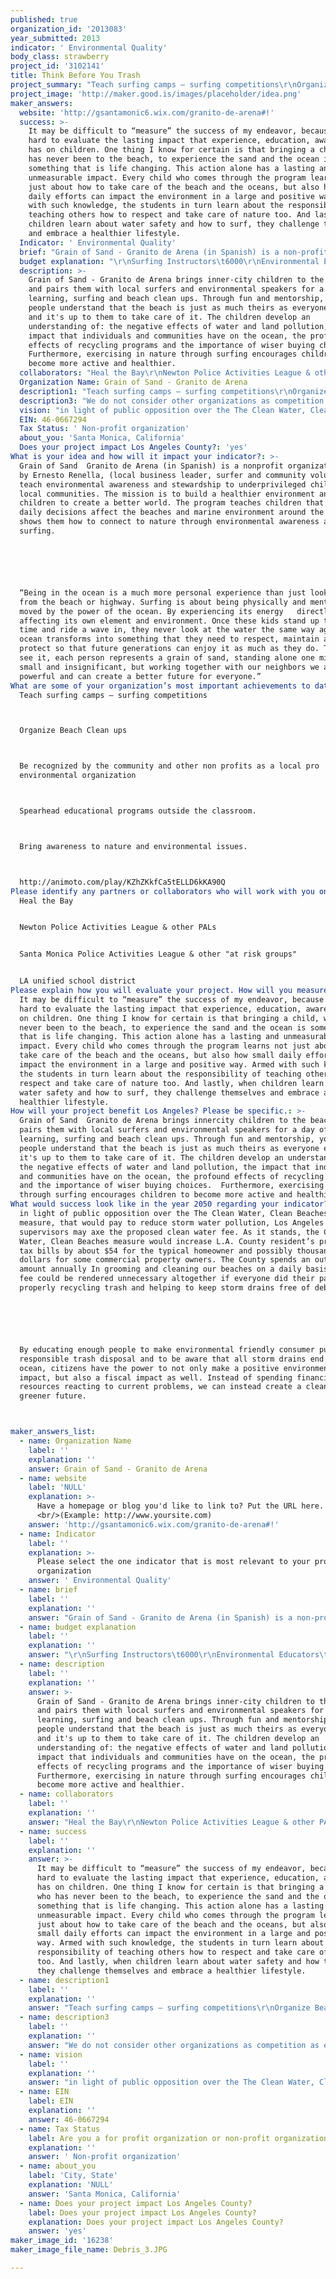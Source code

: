```yaml
---
published: true
organization_id: '2013083'
year_submitted: 2013
indicator: ' Environmental Quality'
body_class: strawberry
project_id: '3102141'
title: Think Before You Trash
project_summary: "Teach surfing camps – surfing competitions\r\nOrganize Beach Clean ups\r\nBe recognized by the community and other non profits as a local pro environmental organization\r\nSpearhead educational programs outside the classroom. \r\nBring awareness to nature and environmental issues.\r\nhttp://animoto.com/play/KZhZKkfCa5tELLD6kKA90Q"
project_image: 'http://maker.good.is/images/placeholder/idea.png'
maker_answers:
  website: 'http://gsantamonic6.wix.com/granito-de-arena#!'
  success: >-
    It may be difficult to “measure” the success of my endeavor, because it is
    hard to evaluate the lasting impact that experience, education, awareness
    has on children. One thing I know for certain is that bringing a child, who
    has never been to the beach, to experience the sand and the ocean is
    something that is life changing. This action alone has a lasting and
    unmeasurable impact. Every child who comes through the program learns not
    just about how to take care of the beach and the oceans, but also how small
    daily efforts can impact the environment in a large and positive way. Armed
    with such knowledge, the students in turn learn about the responsibility of
    teaching others how to respect and take care of nature too. And lastly, when
    children learn about water safety and how to surf, they challenge themselves
    and embrace a healthier lifestyle.
  Indicator: ' Environmental Quality'
  brief: "Grain of Sand - Granito de Arena (in Spanish) is a non-profit organization run by Ernesto Renella, (local business leader, surfer and community volunteer) to teach environmental awareness and stewardship to underprivileged children in local communities. The mission is to build a healthier environment and educate children to create a better world. The program teaches children that their daily decisions affect the beaches and marine environment around the world and shows them how to connect to nature through environmental awareness and surfing.\r\n\r\n“Being in the ocean is a much more personal experience than just looking at it from the beach or highway. Surfing is about being physically and mentally moved by the power of the ocean. By experiencing its energy   directly affecting its own element and environment. Once these kids stand up the first time and ride a wave in, they never look at the water the same way again. The ocean transforms into something that they need to respect, maintain and protect so that future generations can enjoy it as much as they do. The way I see it, each person represents a grain of sand, standing alone one might seem small and insignificant, but working together with our neighbors we are powerful and can create a better future for everyone.”"
  budget explanation: "\r\nSurfing Instructors\t6000\r\nEnvironmental Educators\t18000\r\nStaff\t4000\r\nSurfboards\t5500\r\nPaddle boards\t3800\r\nLeashes\t850\r\nLife Vests\t3500\r\nHats\t2500\r\nShirts\t3500\r\nOther Supplies\t3500\r\nMarketing\t9850\r\nAdvertising\t12000\r\nTransportation\t6000\r\nLiability Insurance\t12000\r\nEducational Materials\t9000\r\nTotal \t100000"
  description: >-
    Grain of Sand - Granito de Arena brings inner-city children to the beach,
    and pairs them with local surfers and environmental speakers for a day of
    learning, surfing and beach clean ups. Through fun and mentorship, young
    people understand that the beach is just as much theirs as everyone else’s
    and it's up to them to take care of it. The children develop an
    understanding of: the negative effects of water and land pollution, the
    impact that individuals and communities have on the ocean, the profound
    effects of recycling programs and the importance of wiser buying choices. 
    Furthermore, exercising in nature through surfing encourages children to
    become more active and healthier. 
  collaborators: "Heal the Bay\r\nNewton Police Activities League & other PALs\r\nSanta Monica Police Activities League & other \"at risk groups\"\r\nLA unified school district "
  Organization Name: Grain of Sand - Granito de Arena
  description1: "Teach surfing camps – surfing competitions\r\nOrganize Beach Clean ups\r\nBe recognized by the community and other non profits as a local pro environmental organization\r\nSpearhead educational programs outside the classroom. \r\nBring awareness to nature and environmental issues.\r\nhttp://animoto.com/play/KZhZKkfCa5tELLD6kKA90Q"
  description3: "We do not consider other organizations as competition as each one of them in their own way is our ally with the common goal of creating a better world for future generations. \r\nMany other organizations provide theoretical knowledge, but we consider our educational approach a unique blend of learning and doing. The beach is our classroom so we are able to provide teaching and practice together. Children witness existing problems plaguing the beach and the oceans and engage in being part of the solution.\r\nBy teaching water safety and surfing at the beach, we make learning fun and educational at the same time."
  vision: "in light of public opposition over the The Clean Water, Clean Beaches ballot measure, that would pay to reduce storm water pollution, Los Angeles County supervisors may axe the proposed clean water fee. As it stands, the Clean Water, Clean Beaches measure would increase L.A. County resident’s property tax bills by about $54 for the typical homeowner and possibly thousands of dollars for some commercial property owners. The County spends an outrageous amount annually In grooming and cleaning our beaches on a daily basis. This fee could be rendered unnecessary altogether if everyone did their part in properly recycling trash and helping to keep storm drains free of debris.\r\n\r\nBy educating enough people to make environmental friendly consumer purchases, responsible trash disposal and to be aware that all storm drains end up in the ocean, citizens have the power to not only make a positive environmental impact, but also a fiscal impact as well. Instead of spending financial resources reacting to current problems, we can instead create a cleaner and greener future.\r\n"
  EIN: 46-0667294
  Tax Status: ' Non-profit organization'
  about_you: 'Santa Monica, California'
  Does your project impact Los Angeles County?: 'yes'
What is your idea and how will it impact your indicator?: >-
  Grain of Sand  Granito de Arena (in Spanish) is a nonprofit organization run
  by Ernesto Renella, (local business leader, surfer and community volunteer) to
  teach environmental awareness and stewardship to underprivileged children in
  local communities. The mission is to build a healthier environment and educate
  children to create a better world. The program teaches children that their
  daily decisions affect the beaches and marine environment around the world and
  shows them how to connect to nature through environmental awareness and
  surfing.






  “Being in the ocean is a much more personal experience than just looking at it
  from the beach or highway. Surfing is about being physically and mentally
  moved by the power of the ocean. By experiencing its energy   directly
  affecting its own element and environment. Once these kids stand up the first
  time and ride a wave in, they never look at the water the same way again. The
  ocean transforms into something that they need to respect, maintain and
  protect so that future generations can enjoy it as much as they do. The way I
  see it, each person represents a grain of sand, standing alone one might seem
  small and insignificant, but working together with our neighbors we are
  powerful and can create a better future for everyone.”
What are some of your organization’s most important achievements to date?: >-
  Teach surfing camps — surfing competitions



  Organize Beach Clean ups



  Be recognized by the community and other non profits as a local pro
  environmental organization



  Spearhead educational programs outside the classroom. 



  Bring awareness to nature and environmental issues.



  http://animoto.com/play/KZhZKkfCa5tELLD6kKA90Q
Please identify any partners or collaborators who will work with you on this project.: |-
  Heal the Bay


  Newton Police Activities League & other PALs


  Santa Monica Police Activities League & other "at risk groups"


  LA unified school district 
Please explain how you will evaluate your project. How will you measure success?: >-
  It may be difficult to “measure” the success of my endeavor, because it is
  hard to evaluate the lasting impact that experience, education, awareness has
  on children. One thing I know for certain is that bringing a child, who has
  never been to the beach, to experience the sand and the ocean is something
  that is life changing. This action alone has a lasting and unmeasurable
  impact. Every child who comes through the program learns not just about how to
  take care of the beach and the oceans, but also how small daily efforts can
  impact the environment in a large and positive way. Armed with such knowledge,
  the students in turn learn about the responsibility of teaching others how to
  respect and take care of nature too. And lastly, when children learn about
  water safety and how to surf, they challenge themselves and embrace a
  healthier lifestyle.
How will your project benefit Los Angeles? Please be specific.: >-
  Grain of Sand  Granito de Arena brings innercity children to the beach, and
  pairs them with local surfers and environmental speakers for a day of
  learning, surfing and beach clean ups. Through fun and mentorship, young
  people understand that the beach is just as much theirs as everyone else’s and
  it's up to them to take care of it. The children develop an understanding of:
  the negative effects of water and land pollution, the impact that individuals
  and communities have on the ocean, the profound effects of recycling programs
  and the importance of wiser buying choices.  Furthermore, exercising in nature
  through surfing encourages children to become more active and healthier. 
What would success look like in the year 2050 regarding your indicator?: >+
  in light of public opposition over the The Clean Water, Clean Beaches ballot
  measure, that would pay to reduce storm water pollution, Los Angeles County
  supervisors may axe the proposed clean water fee. As it stands, the Clean
  Water, Clean Beaches measure would increase L.A. County resident’s property
  tax bills by about $54 for the typical homeowner and possibly thousands of
  dollars for some commercial property owners. The County spends an outrageous
  amount annually In grooming and cleaning our beaches on a daily basis. This
  fee could be rendered unnecessary altogether if everyone did their part in
  properly recycling trash and helping to keep storm drains free of debris.






  By educating enough people to make environmental friendly consumer purchases,
  responsible trash disposal and to be aware that all storm drains end up in the
  ocean, citizens have the power to not only make a positive environmental
  impact, but also a fiscal impact as well. Instead of spending financial
  resources reacting to current problems, we can instead create a cleaner and
  greener future.



maker_answers_list:
  - name: Organization Name
    label: ''
    explanation: ''
    answer: Grain of Sand - Granito de Arena
  - name: website
    label: 'NULL'
    explanation: >-
      Have a homepage or blog you'd like to link to? Put the URL here.
      <br/>(Example: http://www.yoursite.com)
    answer: 'http://gsantamonic6.wix.com/granito-de-arena#!'
  - name: Indicator
    label: ''
    explanation: >-
      Please select the one indicator that is most relevant to your project or
      organization
    answer: ' Environmental Quality'
  - name: brief
    label: ''
    explanation: ''
    answer: "Grain of Sand - Granito de Arena (in Spanish) is a non-profit organization run by Ernesto Renella, (local business leader, surfer and community volunteer) to teach environmental awareness and stewardship to underprivileged children in local communities. The mission is to build a healthier environment and educate children to create a better world. The program teaches children that their daily decisions affect the beaches and marine environment around the world and shows them how to connect to nature through environmental awareness and surfing.\r\n\r\n“Being in the ocean is a much more personal experience than just looking at it from the beach or highway. Surfing is about being physically and mentally moved by the power of the ocean. By experiencing its energy   directly affecting its own element and environment. Once these kids stand up the first time and ride a wave in, they never look at the water the same way again. The ocean transforms into something that they need to respect, maintain and protect so that future generations can enjoy it as much as they do. The way I see it, each person represents a grain of sand, standing alone one might seem small and insignificant, but working together with our neighbors we are powerful and can create a better future for everyone.”"
  - name: budget explanation
    label: ''
    explanation: ''
    answer: "\r\nSurfing Instructors\t6000\r\nEnvironmental Educators\t18000\r\nStaff\t4000\r\nSurfboards\t5500\r\nPaddle boards\t3800\r\nLeashes\t850\r\nLife Vests\t3500\r\nHats\t2500\r\nShirts\t3500\r\nOther Supplies\t3500\r\nMarketing\t9850\r\nAdvertising\t12000\r\nTransportation\t6000\r\nLiability Insurance\t12000\r\nEducational Materials\t9000\r\nTotal \t100000"
  - name: description
    label: ''
    explanation: ''
    answer: >-
      Grain of Sand - Granito de Arena brings inner-city children to the beach,
      and pairs them with local surfers and environmental speakers for a day of
      learning, surfing and beach clean ups. Through fun and mentorship, young
      people understand that the beach is just as much theirs as everyone else’s
      and it's up to them to take care of it. The children develop an
      understanding of: the negative effects of water and land pollution, the
      impact that individuals and communities have on the ocean, the profound
      effects of recycling programs and the importance of wiser buying choices. 
      Furthermore, exercising in nature through surfing encourages children to
      become more active and healthier. 
  - name: collaborators
    label: ''
    explanation: ''
    answer: "Heal the Bay\r\nNewton Police Activities League & other PALs\r\nSanta Monica Police Activities League & other \"at risk groups\"\r\nLA unified school district "
  - name: success
    label: ''
    explanation: ''
    answer: >-
      It may be difficult to “measure” the success of my endeavor, because it is
      hard to evaluate the lasting impact that experience, education, awareness
      has on children. One thing I know for certain is that bringing a child,
      who has never been to the beach, to experience the sand and the ocean is
      something that is life changing. This action alone has a lasting and
      unmeasurable impact. Every child who comes through the program learns not
      just about how to take care of the beach and the oceans, but also how
      small daily efforts can impact the environment in a large and positive
      way. Armed with such knowledge, the students in turn learn about the
      responsibility of teaching others how to respect and take care of nature
      too. And lastly, when children learn about water safety and how to surf,
      they challenge themselves and embrace a healthier lifestyle.
  - name: description1
    label: ''
    explanation: ''
    answer: "Teach surfing camps – surfing competitions\r\nOrganize Beach Clean ups\r\nBe recognized by the community and other non profits as a local pro environmental organization\r\nSpearhead educational programs outside the classroom. \r\nBring awareness to nature and environmental issues.\r\nhttp://animoto.com/play/KZhZKkfCa5tELLD6kKA90Q"
  - name: description3
    label: ''
    explanation: ''
    answer: "We do not consider other organizations as competition as each one of them in their own way is our ally with the common goal of creating a better world for future generations. \r\nMany other organizations provide theoretical knowledge, but we consider our educational approach a unique blend of learning and doing. The beach is our classroom so we are able to provide teaching and practice together. Children witness existing problems plaguing the beach and the oceans and engage in being part of the solution.\r\nBy teaching water safety and surfing at the beach, we make learning fun and educational at the same time."
  - name: vision
    label: ''
    explanation: ''
    answer: "in light of public opposition over the The Clean Water, Clean Beaches ballot measure, that would pay to reduce storm water pollution, Los Angeles County supervisors may axe the proposed clean water fee. As it stands, the Clean Water, Clean Beaches measure would increase L.A. County resident’s property tax bills by about $54 for the typical homeowner and possibly thousands of dollars for some commercial property owners. The County spends an outrageous amount annually In grooming and cleaning our beaches on a daily basis. This fee could be rendered unnecessary altogether if everyone did their part in properly recycling trash and helping to keep storm drains free of debris.\r\n\r\nBy educating enough people to make environmental friendly consumer purchases, responsible trash disposal and to be aware that all storm drains end up in the ocean, citizens have the power to not only make a positive environmental impact, but also a fiscal impact as well. Instead of spending financial resources reacting to current problems, we can instead create a cleaner and greener future.\r\n"
  - name: EIN
    label: EIN
    explanation: ''
    answer: 46-0667294
  - name: Tax Status
    label: Are you a for profit organization or non-profit organization?
    explanation: ''
    answer: ' Non-profit organization'
  - name: about_you
    label: 'City, State'
    explanation: 'NULL'
    answer: 'Santa Monica, California'
  - name: Does your project impact Los Angeles County?
    label: Does your project impact Los Angeles County?
    explanation: Does your project impact Los Angeles County?
    answer: 'yes'
maker_image_id: '16238'
maker_image_file_name: Debris_3.JPG

---
```

